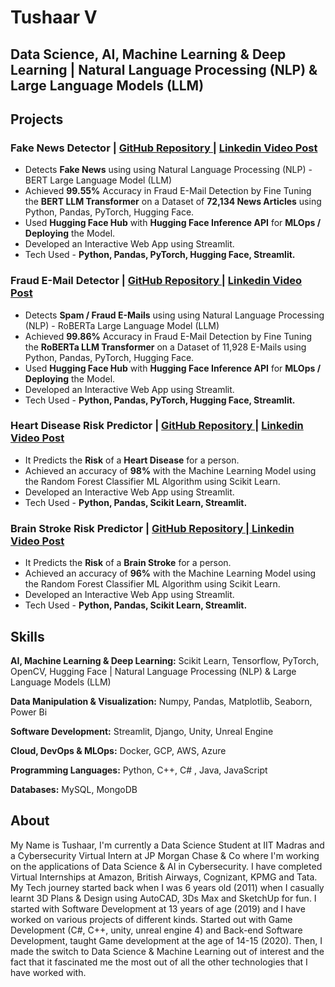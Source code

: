 # Tushaar V
## Data Science, AI, Machine Learning & Deep Learning | Natural Language Processing (NLP) & Large Language Models (LLM)

## Projects
### Fake News Detector | [GitHub Repository |](https://github.com/Tush9905/Fake_News_Detector) [ Linkedin Video Post](https://www.linkedin.com/feed/update/urn:li:activity:7133379793978327040/)
* Detects **Fake News** using using Natural Language Processing (NLP) - BERT Large Language Model (LLM)
* Achieved **99.55%** Accuracy in Fraud E-Mail Detection by Fine Tuning the **BERT LLM Transformer** on a Dataset of **72,134 News Articles** using Python, Pandas, PyTorch, Hugging Face.
* Used **Hugging Face Hub** with **Hugging Face Inference API** for **MLOps / Deploying** the Model.
* Developed an Interactive Web App using Streamlit.
* Tech Used - **Python, Pandas, PyTorch, Hugging Face, Streamlit.**

### Fraud E-Mail Detector | [GitHub Repository |](https://github.com/Tush9905/Fraud_EMail_Detector) [ Linkedin Video Post](https://www.linkedin.com/feed/update/urn:li:activity:7130884773358534657/)
* Detects **Spam / Fraud E-Mails** using using Natural Language Processing (NLP) - RoBERTa Large Language Model (LLM)
* Achieved **99.86%** Accuracy in Fraud E-Mail Detection by Fine Tuning the **RoBERTa LLM Transformer** on a Dataset of 11,928 E-Mails using Python, Pandas, PyTorch, Hugging Face.
* Used **Hugging Face Hub** with **Hugging Face Inference API** for **MLOps / Deploying** the Model.
* Developed an Interactive Web App using Streamlit.
* Tech Used - **Python, Pandas, PyTorch, Hugging Face, Streamlit.**

### Heart Disease Risk Predictor | [GitHub Repository |](https://github.com/Tush9905/Heart_Disease_Risk_Predictor) [ Linkedin Video Post](https://www.linkedin.com/feed/update/urn:li:activity:7103665232367022080/)
* It Predicts the **Risk** of a **Heart Disease** for a person.
* Achieved an accuracy of **98%** with the Machine Learning Model using the Random Forest Classifier ML Algorithm using Scikit Learn.
* Developed an Interactive Web App using Streamlit.
* Tech Used - **Python, Pandas, Scikit Learn, Streamlit.**

### Brain Stroke Risk Predictor | [GitHub Repository |](https://github.com/Tush9905/Brain_Stroke_Risk_Predictor)[ Linkedin Video Post](https://www.linkedin.com/feed/update/urn:li:activity:7103772124263174145/)
* It Predicts the **Risk** of a **Brain Stroke** for a person.
* Achieved an accuracy of **96%** with the Machine Learning Model using the Random Forest Classifier ML Algorithm using Scikit Learn.
* Developed an Interactive Web App using Streamlit.
* Tech Used - **Python, Pandas, Scikit Learn, Streamlit.**

## Skills

**AI, Machine Learning & Deep Learning:**
Scikit Learn, Tensorflow, PyTorch, OpenCV, Hugging Face | Natural Language Processing (NLP) & Large Language Models (LLM)

**Data Manipulation & Visualization:**
Numpy, Pandas, Matplotlib, Seaborn, Power Bi

**Software Development:**
Streamlit, Django, Unity, Unreal Engine

**Cloud, DevOps & MLOps:**
Docker, GCP, AWS, Azure

**Programming Languages:**
Python, C++, C# , Java, JavaScript

**Databases:**
MySQL, MongoDB

## About
My Name is Tushaar, I'm currently a Data Science Student at IIT Madras and a Cybersecurity Virtual Intern at JP Morgan Chase & Co where I'm working on the applications of Data Science & AI in Cybersecurity. 
I have completed Virtual Internships at Amazon, British Airways, Cognizant, KPMG and Tata.
My Tech journey started back when I was 6 years old (2011) when I casually learnt 3D Plans & Design using AutoCAD, 3Ds Max and SketchUp for fun. I started with Software Development at 13 years of age (2019) and I have worked on various projects of different kinds. Started out with Game Development (C#, C++, unity, unreal engine 4) and Back-end Software Development, taught Game development at the age of 14-15 (2020). Then, I made the switch to Data Science & Machine Learning out of interest and the fact that it fascinated me the most out of all the other technologies that I have worked with.

<!--
**Tush9905/Tush9905** is a ✨ _special_ ✨ repository because its `README.md` (this file) appears on your GitHub profile.

Here are some ideas to get you started:

- 🔭 I’m currently working on ...
- 🌱 I’m currently learning ...
- 👯 I’m looking to collaborate on ...
- 🤔 I’m looking for help with ...
- 💬 Ask me about ...
- 📫 How to reach me: ...
- 😄 Pronouns: ...
- ⚡ Fun fact: ...
-->
